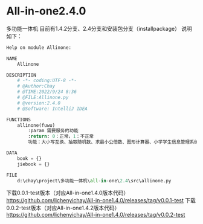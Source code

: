 # All-in-one2.4.0
多功能一体机
目前有1.4.2分支、2.4分支和安装包分支（installpackage）
说明如下：
```python
Help on module Allinone:

NAME
    Allinone

DESCRIPTION
    # -*- coding:UTF-8 -*-
    # @Author:Chay
    # @TIME:2022/9/24 8:36
    # @FILE:Allinone.py
    # @version:2.4.0
    # @Software: IntelliJ IDEA

FUNCTIONS
    allinone(fuwu)
        :param 需要服务的功能
        :return: 0：正常，1：不正常
        功能：大小写互换、抽取随机数、求最小公倍数、图形计算器、小学学生信息管理系统、二分查找

DATA
    book = {}
    jiebook = {}

FILE
    d:\chay\project\多功能一体机\all-in-one\2.4\src\allinone.py

```
下载0.0.1-test版本（对应All-in-one1.4.0版本代码）
https://github.com/lichenyichay/All-in-one1.4.0/releases/tag/v0.0.1-test
下载0.0.2-test版本（对应All-in-one1.4.2版本代码）
https://github.com/lichenyichay/All-in-one1.4.0/releases/tag/v0.0.2-test
